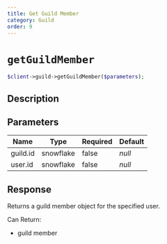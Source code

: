 ```yaml
---
title: Get Guild Member
category: Guild
order: 9
---
```


# `getGuildMember`

```php
$client->guild->getGuildMember($parameters);
```

## Description



## Parameters


Name | Type | Required | Default
--- | --- | --- | ---
guild.id | snowflake | false | *null*
user.id | snowflake | false | *null*

## Response

Returns a guild member object for the specified user.

Can Return:

* guild member
